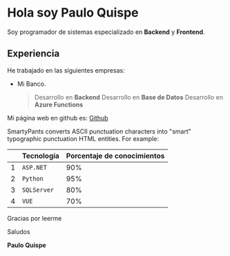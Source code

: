 # Hola soy Paulo Quispe
Soy programador de sistemas especializado en **Backend** y **Frontend**.

## Experiencia
He trabajado en las siguientes empresas:

- Mi Banco.
	> Desarrollo en **Backend**
	> Desarrollo en **Base de Datos**
	> Desarrollo en **Azure Functions**

Mi página web en github es: [Github](https://github.com/PauloQuispe24)

SmartyPants converts ASCII punctuation characters into "smart" typographic punctuation HTML entities. For example:

|                |Tecnología                     |Porcentaje de conocimientos  |
|----------------|-------------------------------|-----------------------------|
|1               |`ASP.NET`                      |90%                          |
|2               |`Python`                       |95%                          |
|3               |`SQLServer`                    |80%                          |
|4               |`VUE`                          |70%                          |

Gracias por leerme

Saludos

**Paulo Quispe**
